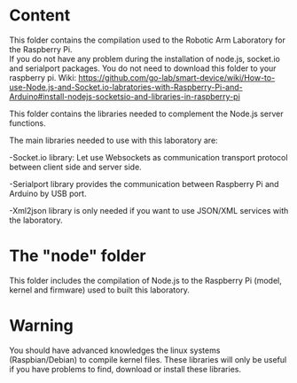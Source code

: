 Content
=======
This folder contains the compilation used to the Robotic Arm Laboratory for the Raspberry Pi.<br>
If you do not have any problem during the installation of node.js, socket.io and serialport packages. You do not need to download this folder to your raspberry pi. Wiki: https://github.com/go-lab/smart-device/wiki/How-to-use-Node.js-and-Socket.io-labratories-with-Raspberry-Pi-and-Arduino#install-nodejs-socketsio-and-libraries-in-raspberry-pi<br>

This folder contains the libraries needed to complement the Node.js server functions.

The main libraries needed to use with this laboratory are:

-Socket.io library: Let use Websockets as communication transport protocol between client side and server side.

-Serialport library provides the communication between Raspberry Pi and Arduino by USB port.

-Xml2json library is only needed if you want to use JSON/XML services with the laboratory.

The "node" folder
=================
This folder includes the compilation of Node.js to the Raspberry Pi (model, kernel and firmware) used to built this laboratory.

Warning
=======
You should have advanced knowledges the linux systems (Raspbian/Debian) to compile kernel files. These libraries will only be useful if you have problems to find, download or install these libraries.
